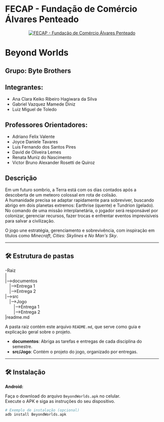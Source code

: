 # FECAP - Fundação de Comércio Álvares Penteado

<p align="center">
<a href="https://www.fecap.br/"><img src="https://encrypted-tbn0.gstatic.com/images?q=tbn:ANd9GcRhZPrRa89Kma0ZZogxm0pi-tCn_TLKeHGVxywp-LXAFGR3B1DPouAJYHgKZGV0XTEf4AE&usqp=CAU" alt="FECAP - Fundação de Comércio Álvares Penteado" border="0"></a>
</p>

# Beyond Worlds



## Grupo: Byte Brothers

## Integrantes:
- Ana Clara Keiko Ribeiro Hagiwara da Silva  
- Gabriel Vazquez Mamede Diniz  
- Luiz Miguel de Toledo

## Professores Orientadores:
- Adriano Felix Valente  
- Joyce Daniele Tavares  
- Luis Fernando dos Santos Pires  
- David de Oliveira Lemes  
- Renata Muniz do Nascimento  
- Victor Bruno Alexander Rosetti de Quiroz  

## Descrição



Em um futuro sombrio, a Terra está com os dias contados após a descoberta de um meteoro colossal em rota de colisão.  
A humanidade precisa se adaptar rapidamente para sobreviver, buscando abrigo em dois planetas extremos: Earthrise (quente) e Tundrion (gelado).  
No comando de uma missão interplanetária, o jogador será responsável por colonizar, gerenciar recursos, fazer trocas e enfrentar eventos imprevisíveis para salvar a civilização.

O jogo une estratégia, gerenciamento e sobrevivência, com inspiração em títulos como *Minecraft*, *Cities: Skylines* e *No Man's Sky*.

---

## 🛠 Estrutura de pastas

-Raiz<br>
|<br>
|-->documentos<br>
  &emsp;|-->Entrega 1<br>
  &emsp;|-->Entrega 2<br>
|-->src<br>
  &emsp;|-->Jogo<br>
  &emsp;&emsp;|-->Entrega 1<br>
  &emsp;&emsp;|-->Entrega 2<br>
|readme.md<br>

A pasta raiz contém este arquivo `README.md`, que serve como guia e explicação geral sobre o projeto.

- **documentos**: Abriga as tarefas e entregas de cada disciplina do semestre.  
- **src/Jogo**: Contém o projeto do jogo, organizado por entregas.

---

## 🛠 Instalação

<b>Android:</b>

Faça o download do arquivo `BeyondWorlds.apk` no celular.  
Execute o APK e siga as instruções do seu dispositivo.

```sh
# Exemplo de instalação (opcional)
adb install BeyondWorlds.apk


